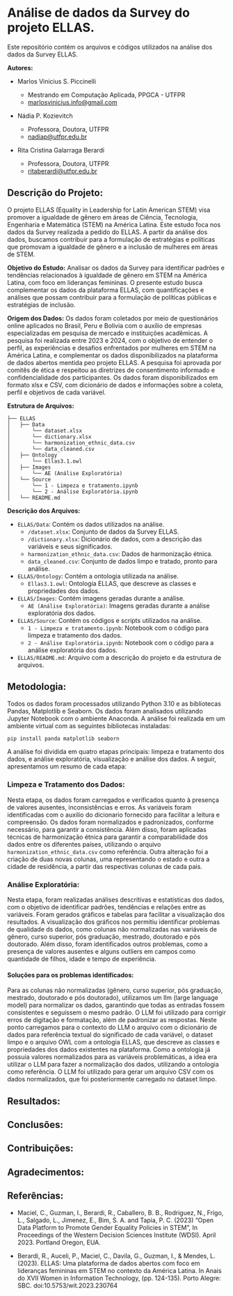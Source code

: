 # Análise de dados da Survey do projeto ELLAS.

Este repositório contém os arquivos e códigos utilizados na análise dos dados da Survey ELLAS.

**Autores:**

- Marlos Vinicius S. Piccinelli

  - Mestrando em Computação Aplicada, PPGCA - UTFPR
  - marlosvinicius.info@gmail.com

- Nádia P. Kozievitch

  - Professora, Doutora, UTFPR
  - nadiap@utfpr.edu.br

- Rita Cristina Galarraga Berardi
  - Professora, Doutora, UTFPR
  - ritaberardi@utfpr.edu.br

## Descrição do Projeto:

O projeto ELLAS (Equality in Leadership for Latin American STEM) visa promover a igualdade de gênero em áreas de Ciência, Tecnologia, Engenharia e Matemática (STEM) na América Latina. Este estudo foca nos dados da Survey realizada a pedido do ELLAS. A partir da análise dos dados, buscamos contribuir para a formulação de estratégias e políticas que promovam a igualdade de gênero e a inclusão de mulheres em áreas de STEM.

**Objetivo do Estudo:**
Analisar os dados da Survey para identificar padrões e tendências relacionados à igualdade de gênero em STEM na América Latina, com foco em lideranças femininas. O presente estudo busca complementar os dados da plataforma ELLAS, com quantificações e análises que possam contribuir para a formulação de políticas públicas e estratégias de inclusão.

**Origem dos Dados:**
Os dados foram coletados por meio de questionários online aplicados no Brasil, Peru e Bolivia com o auxílio de empresas especializadas em pesquisa de mercado e instituições acadêmicas. A pesquisa foi realizada entre 2023 e 2024, com o objetivo de entender o perfil, as experiências e desafios enfrentados por mulheres em STEM na América Latina, e complementar os dados disponibilizados na plataforma de dados abertos mentida peo projeto ELLAS. A pesquisa foi aprovada por comitês de ética e respeitou as diretrizes de consentimento informado e confidencialidade dos participantes. Os dados foram disponibilizados em formato xlsx e CSV, com dicionário de dados e informações sobre a coleta, perfil e objetivos de cada variável.

**Estrutura de Arquivos:**

```
├── ELLAS
│   ├── Data
│       └── dataset.xlsx
│       └── dictionary.xlsx
│       └── harmonization_ethnic_data.csv
│       └── data_cleaned.csv
│   ├── Ontology
│       └── Ellas3.1.owl
│   ├── Images
│       └── AE (Análise Exploratória)
│   └── Source
│       └── 1 - Limpeza e tratamento.ipynb
│       └── 2 - Análise Exploratória.ipynb
│   └── README.md
```

**Descrição dos Arquivos:**

- `ELLAS/Data`: Contém os dados utilizados na análise.
  - `/dataset.xlsx`: Conjunto de dados da Survey ELLAS.
  - `/dictionary.xlsx`: Dicionário de dados, com a descrição das variáveis e seus significados.
  - `harmonization_ethnic_data.csv`: Dados de harmonização étnica.
  - `data_cleaned.csv`: Conjunto de dados limpo e tratado, pronto para análise.
- `ELLAS/Ontology`: Contém a ontologia utilizada na análise.
  - `Ellas3.1.owl`: Ontologia ELLAS, que descreve as classes e propriedades dos dados.
- `ELLAS/Images`: Contém imagens geradas durante a análise.
  - `AE (Análise Exploratória)`: Imagens geradas durante a análise exploratória dos dados.
- `ELLAS/Source`: Contém os códigos e scripts utilizados na análise.
  - `1 - Limpeza e tratamento.ipynb`: Notebook com o código para limpeza e tratamento dos dados.
  - `2 - Análise Exploratória.ipynb`: Notebook com o código para a análise exploratória dos dados.
- `ELLAS/README.md`: Arquivo com a descrição do projeto e da estrutura de arquivos.

## Metodologia:

Todos os dados foram processados utilizando Python 3.10 e as bibliotecas Pandas, Matplotlib e Seaborn. Os dados foram analisados utilizando Jupyter Notebook com o ambiente Anaconda. A análise foi realizada em um ambiente virtual com as seguintes bibliotecas instaladas:

```bash
pip install panda matplotlib seaborn
```

A análise foi dividida em quatro etapas principais: limpeza e tratamento dos dados, e análise exploratória, visualização e análise dos dados. A seguir, apresentamos um resumo de cada etapa:

### Limpeza e Tratamento dos Dados:

Nesta etapa, os dados foram carregados e verificados quanto à presença de valores ausentes, inconsistências e erros. As variáveis foram identificadas com o auxilio do dicionario fornecido para facilitar a leitura e compreensão. Os dados foram normalizados e padronizados, conforme necessário, para garantir a consistência. Além disso, foram aplicadas técnicas de harmonização étnica para garantir a comparabilidade dos dados entre os diferentes países, utilizando o arquivo `harmonization_ethnic_data.csv` como referência. Outra alteração foi a criação de duas novas colunas, uma representando o estado e outra a cidade de residência, a partir das respectivas colunas de cada pais.

### Análise Exploratória:

Nesta etapa, foram realizadas análises descritivas e estatísticas dos dados, com o objetivo de identificar padrões, tendências e relações entre as variáveis. Foram gerados gráficos e tabelas para facilitar a visualização dos resultados. A visualização dos gráficos nos permitiu identificar problemas de qualidade ds dados, como colunas não normalizadas nas variáveis de gênero, curso superior, pós graduação, mestrado, doutorado e pós doutorado. Além disso, foram identificados outros problemas, como a presença de valores ausentes e alguns outliers em campos como quantidade de filhos, idade e tempo de experiência.

#### Soluções para os problemas identificados:
Para as colunas não normalizadas (gênero, curso superior, pós graduação, mestrado, doutorado e pós doutorado), utilizamos um llm (large language model) para normalizar os dados, garantindo que todas as entradas fossem consistentes e seguissem o mesmo padrão. O LLM foi utilizado para corrigir erros de digitação e formatação, além de padronizar as respostas. Neste ponto carregamos para o contexto do LLM o arquivo com o dicionário de dados para referência textual do significado de cada variável, o dataset limpo e o arquivo OWL com a ontologia ELLAS, que descreve as classes e propriedades dos dados existentes na plataforma. Como a ontologia já possuia valores normalizados para as variáveis problemáticas, a idea era utilizar o LLM para fazer a normalização dos dados, utilizando a ontologia como referência. O LLM foi utilizado para gerar um arquivo CSV com os dados normalizados, que foi posteriormente carregado no dataset limpo.

## Resultados:

## Conclusões:

## Contribuições:

## Agradecimentos:

## Referências:

- Maciel, C., Guzman, I., Berardi, R., Caballero, B. B., Rodriguez, N., Frigo, L., Salgado, L., Jimenez, E., Bim, S. A. and Tapia, P. C. (2023) “Open Data Platform to Promote Gender Equality Policies in STEM”, In Proceedings of the Western Decision Sciences Institute (WDSI). April 2023. Portland Oregon, EUA.

- Berardi, R., Auceli, P., Maciel, C., Davila, G., Guzman, I., & Mendes, L. (2023). ELLAS: Uma plataforma de dados abertos com foco em lideranças femininas em STEM no contexto da América Latina. In Anais do XVII Women in Information Technology, (pp. 124-135). Porto Alegre: SBC. doi:10.5753/wit.2023.230764
